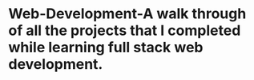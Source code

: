 # Web-Development-A walk through of all the projects that I completed while learning full stack web development. 
